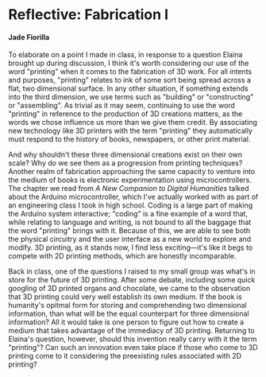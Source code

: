 # Reflective: Fabrication I

#### Jade Fiorilla

To elaborate on a point I made in class, in response to a question Elaina brought up during discussion, I think it's worth considering our use of the word "printing" when it comes to the fabrication of 3D work. For all intents and purposes, "printing" relates to ink of some sort being spread across a flat, two dimensional surface. In any other situation, if something extends into the third dimension, we use terms such as "building" or "constructing" or "assembling". As trivial as it may seem, continuing to use the word "printing" in reference to the production of 3D creations matters, as the words we chose influence us more than we give them credit. By associating new technology like 3D printers with the term "printing" they automatically must respond to the history of books, newspapers, or other print material. 

And why shouldn't these three dimensional creations exist on their own scale? Why do we see them as a progression from printing techniques? Another realm of fabrication approaching the same capacity to venture into the medium of books is electronic experimentation using microcontrollers. The chapter we read from *A New Companion to Digital Humanities* talked about the Arduino microcontroller, which I've actually worked with as part of an engineering class I took in high school. Coding is a large part of making the Arduino system interactive; "coding" is a fine example of a word that, while relating to language and writing, is not bound to all the baggage that the word "printing" brings with it. Because of this, we are able to see both the physical circuitry and the user interface as a new world to explore and modify. 3D printing, as it stands now, I find less exciting—it's like it begs to compete with 2D printing methods, which are honestly incomparable.

Back in class, one of the questions I raised to my small group was what's in store for the future of 3D printing. After some debate, including some quick googling of 3D printed organs and chocolate, we came to the observation that 3D printing could very well establish its own medium. If the book is humanity's opitmal form for storing and comprehending two dimensional information, than what will be the equal counterpart for three dimensional information? All it would take is one person to figure out how to create a medium that takes advantage of the immediacy of 3D printing. Returning to Elaina's question, however, should this invention really carry with it the term "printing"? Can such an innovation even take place if those who come to 3D printing come to it considering the preexisting rules associated with 2D printing? 